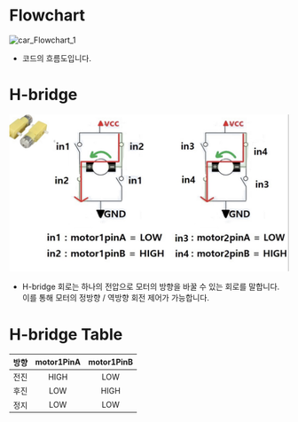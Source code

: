 # Flowchart
![car_Flowchart_1](https://github.com/Seasoning3/Cluster/blob/main/img/car_flowchart_1.png)
- 코드의 흐름도입니다.
  
# H-bridge
![H-bridge](https://github.com/Seasoning3/Cluster/blob/main/img/IMG_0493.jpeg)
- H-bridge 회로는 하나의 전압으로 모터의 방향을 바꿀 수 있는 회로를 말합니다.<br>이를 통해 모터의 정방향 / 역방향 회전 제어가 가능합니다.
  
# H-bridge Table
| 방향 | motor1PinA | motor1PinB |
|:-:|:-:|:-:|
| 전진 | HIGH | LOW |
| 후진 | LOW | HIGH |
| 정지 | LOW | LOW |
